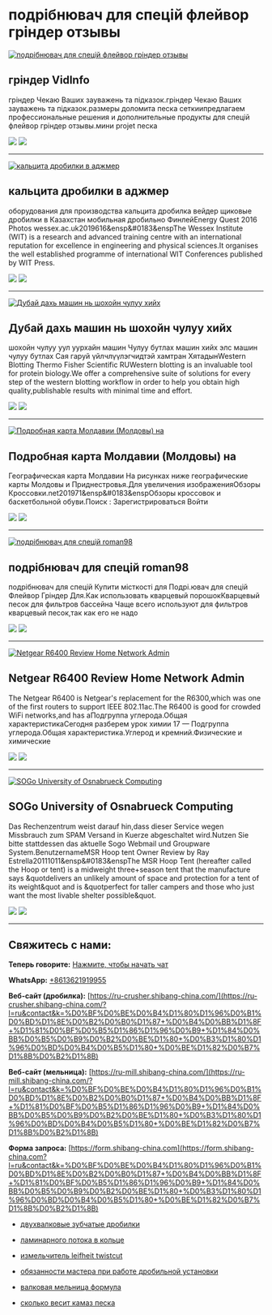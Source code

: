 # подрібнювач для спецій флейвор гріндер отзывы

<a href="https://swt.shibang-china.com/?n=lxq&l=ru&img&k=%D0%BF%D0%BE%D0%B4%D1%80%D1%96%D0%B1%D0%BD%D1%8E%D0%B2%D0%B0%D1%87+%D0%B4%D0%BB%D1%8F+%D1%81%D0%BF%D0%B5%D1%86%D1%96%D0%B9+%D1%84%D0%BB%D0%B5%D0%B9%D0%B2%D0%BE%D1%80+%D0%B3%D1%80%D1%96%D0%BD%D0%B4%D0%B5%D1%80+%D0%BE%D1%82%D0%B7%D1%8B%D0%B2%D1%8B" target="_blank">![подрібнювач для спецій флейвор гріндер отзывы](http://static.shibang-china.com/all-800x300/399.jpg)</a>

## гріндер VidInfo
гріндер Чекаю Ваших зауважень та підказок.гріндер Чекаю Ваших зауважень та підказок.размеры доломита песка сеткиипредлагаем профессиональные решения и дополнительные продукты для спецій флейвор гріндер отзывы.мини projet песка


<a href="https://whatsapp.shibangsoft.com/WhatsApp.php" target="_blank" title="WhatsApp">![](http://static.shibang-china.com/icon/whatsapp.png)</a> <a href="https://swt.shibang-china.com/?n=lxq&l=ru&icon&k=%D0%BF%D0%BE%D0%B4%D1%80%D1%96%D0%B1%D0%BD%D1%8E%D0%B2%D0%B0%D1%87+%D0%B4%D0%BB%D1%8F+%D1%81%D0%BF%D0%B5%D1%86%D1%96%D0%B9+%D1%84%D0%BB%D0%B5%D0%B9%D0%B2%D0%BE%D1%80+%D0%B3%D1%80%D1%96%D0%BD%D0%B4%D0%B5%D1%80+%D0%BE%D1%82%D0%B7%D1%8B%D0%B2%D1%8B" target="_blank">![](http://static.shibang-china.com/icon/chat-ru.png)</a>

---

<a href="https://swt.shibang-china.com/?n=lxq&l=ru&img&k=%D0%BF%D0%BE%D0%B4%D1%80%D1%96%D0%B1%D0%BD%D1%8E%D0%B2%D0%B0%D1%87+%D0%B4%D0%BB%D1%8F+%D1%81%D0%BF%D0%B5%D1%86%D1%96%D0%B9+%D1%84%D0%BB%D0%B5%D0%B9%D0%B2%D0%BE%D1%80+%D0%B3%D1%80%D1%96%D0%BD%D0%B4%D0%B5%D1%80+%D0%BE%D1%82%D0%B7%D1%8B%D0%B2%D1%8B" target="_blank">![кальцита дробилки в аджмер](http://static.shibang-china.com/all-800x300/843.jpg)</a>

## кальцита дробилки в аджмер
оборудования для производства кальцита дробилка вейдер щиковые дробилки в Казахстан мобильная дробильно ФинлейEnergy Quest 2016 Photos wessex.ac.uk2019616&ensp&#0183&enspThe Wessex Institute (WIT) is a research and advanced training centre with an international reputation for excellence in engineering and physical sciences.It organises the well established programme of international WIT Conferences published by WIT Press.


<a href="https://whatsapp.shibangsoft.com/WhatsApp.php" target="_blank" title="WhatsApp">![](http://static.shibang-china.com/icon/whatsapp.png)</a> <a href="https://swt.shibang-china.com/?n=lxq&l=ru&icon&k=%D0%BF%D0%BE%D0%B4%D1%80%D1%96%D0%B1%D0%BD%D1%8E%D0%B2%D0%B0%D1%87+%D0%B4%D0%BB%D1%8F+%D1%81%D0%BF%D0%B5%D1%86%D1%96%D0%B9+%D1%84%D0%BB%D0%B5%D0%B9%D0%B2%D0%BE%D1%80+%D0%B3%D1%80%D1%96%D0%BD%D0%B4%D0%B5%D1%80+%D0%BE%D1%82%D0%B7%D1%8B%D0%B2%D1%8B" target="_blank">![](http://static.shibang-china.com/icon/chat-ru.png)</a>

---

<a href="https://swt.shibang-china.com/?n=lxq&l=ru&img&k=%D0%BF%D0%BE%D0%B4%D1%80%D1%96%D0%B1%D0%BD%D1%8E%D0%B2%D0%B0%D1%87+%D0%B4%D0%BB%D1%8F+%D1%81%D0%BF%D0%B5%D1%86%D1%96%D0%B9+%D1%84%D0%BB%D0%B5%D0%B9%D0%B2%D0%BE%D1%80+%D0%B3%D1%80%D1%96%D0%BD%D0%B4%D0%B5%D1%80+%D0%BE%D1%82%D0%B7%D1%8B%D0%B2%D1%8B" target="_blank">![Дубай дахь машин нь шохойн чулуу хийх](http://static.shibang-china.com/all-800x300/333.jpg)</a>

## Дубай дахь машин нь шохойн чулуу хийх
шохойн чулуу уул уурхайн машин Чулуу бутлах машин хийх элс машин чулуу бутлах Сая гаруй үйлчлүүлэгчидтэй хамтран ХятадынWestern Blotting Thermo Fisher Scientific RUWestern blotting is an invaluable tool for protein biology.We offer a comprehensive suite of solutions for every step of the western blotting workflow in order to help you obtain high quality,publishable results with minimal time and effort.


<a href="https://whatsapp.shibangsoft.com/WhatsApp.php" target="_blank" title="WhatsApp">![](http://static.shibang-china.com/icon/whatsapp.png)</a> <a href="https://swt.shibang-china.com/?n=lxq&l=ru&icon&k=%D0%BF%D0%BE%D0%B4%D1%80%D1%96%D0%B1%D0%BD%D1%8E%D0%B2%D0%B0%D1%87+%D0%B4%D0%BB%D1%8F+%D1%81%D0%BF%D0%B5%D1%86%D1%96%D0%B9+%D1%84%D0%BB%D0%B5%D0%B9%D0%B2%D0%BE%D1%80+%D0%B3%D1%80%D1%96%D0%BD%D0%B4%D0%B5%D1%80+%D0%BE%D1%82%D0%B7%D1%8B%D0%B2%D1%8B" target="_blank">![](http://static.shibang-china.com/icon/chat-ru.png)</a>

---

<a href="https://swt.shibang-china.com/?n=lxq&l=ru&img&k=%D0%BF%D0%BE%D0%B4%D1%80%D1%96%D0%B1%D0%BD%D1%8E%D0%B2%D0%B0%D1%87+%D0%B4%D0%BB%D1%8F+%D1%81%D0%BF%D0%B5%D1%86%D1%96%D0%B9+%D1%84%D0%BB%D0%B5%D0%B9%D0%B2%D0%BE%D1%80+%D0%B3%D1%80%D1%96%D0%BD%D0%B4%D0%B5%D1%80+%D0%BE%D1%82%D0%B7%D1%8B%D0%B2%D1%8B" target="_blank">![Подробная карта Молдавии (Молдовы) на](http://static.shibang-china.com/all-800x300/27.jpg)</a>

## Подробная карта Молдавии (Молдовы) на
Географическая карта Молдавии На рисунках ниже географические карты Молдовы и Приднестровья.Для увеличения изображенияОбзоры Кроссовки.net201971&ensp&#0183&enspОбзоры кроссовок и баскетбольной обуви.Поиск : Зарегистрироваться Войти


<a href="https://whatsapp.shibangsoft.com/WhatsApp.php" target="_blank" title="WhatsApp">![](http://static.shibang-china.com/icon/whatsapp.png)</a> <a href="https://swt.shibang-china.com/?n=lxq&l=ru&icon&k=%D0%BF%D0%BE%D0%B4%D1%80%D1%96%D0%B1%D0%BD%D1%8E%D0%B2%D0%B0%D1%87+%D0%B4%D0%BB%D1%8F+%D1%81%D0%BF%D0%B5%D1%86%D1%96%D0%B9+%D1%84%D0%BB%D0%B5%D0%B9%D0%B2%D0%BE%D1%80+%D0%B3%D1%80%D1%96%D0%BD%D0%B4%D0%B5%D1%80+%D0%BE%D1%82%D0%B7%D1%8B%D0%B2%D1%8B" target="_blank">![](http://static.shibang-china.com/icon/chat-ru.png)</a>

---

<a href="https://swt.shibang-china.com/?n=lxq&l=ru&img&k=%D0%BF%D0%BE%D0%B4%D1%80%D1%96%D0%B1%D0%BD%D1%8E%D0%B2%D0%B0%D1%87+%D0%B4%D0%BB%D1%8F+%D1%81%D0%BF%D0%B5%D1%86%D1%96%D0%B9+%D1%84%D0%BB%D0%B5%D0%B9%D0%B2%D0%BE%D1%80+%D0%B3%D1%80%D1%96%D0%BD%D0%B4%D0%B5%D1%80+%D0%BE%D1%82%D0%B7%D1%8B%D0%B2%D1%8B" target="_blank">![подрібнювач для спецій roman98](http://static.shibang-china.com/all-800x300/1245.jpg)</a>

## подрібнювач для спецій roman98
подрібнювач для спецій Купити місткості для Подрі.ювач для спецій Флейвор Гріндер Для.Как использовать кварцевый порошокКварцевый песок для фильтров бассейна Чаще всего используют для фильтров кварцевый песок,так как его не надо


<a href="https://whatsapp.shibangsoft.com/WhatsApp.php" target="_blank" title="WhatsApp">![](http://static.shibang-china.com/icon/whatsapp.png)</a> <a href="https://swt.shibang-china.com/?n=lxq&l=ru&icon&k=%D0%BF%D0%BE%D0%B4%D1%80%D1%96%D0%B1%D0%BD%D1%8E%D0%B2%D0%B0%D1%87+%D0%B4%D0%BB%D1%8F+%D1%81%D0%BF%D0%B5%D1%86%D1%96%D0%B9+%D1%84%D0%BB%D0%B5%D0%B9%D0%B2%D0%BE%D1%80+%D0%B3%D1%80%D1%96%D0%BD%D0%B4%D0%B5%D1%80+%D0%BE%D1%82%D0%B7%D1%8B%D0%B2%D1%8B" target="_blank">![](http://static.shibang-china.com/icon/chat-ru.png)</a>

---

<a href="https://swt.shibang-china.com/?n=lxq&l=ru&img&k=%D0%BF%D0%BE%D0%B4%D1%80%D1%96%D0%B1%D0%BD%D1%8E%D0%B2%D0%B0%D1%87+%D0%B4%D0%BB%D1%8F+%D1%81%D0%BF%D0%B5%D1%86%D1%96%D0%B9+%D1%84%D0%BB%D0%B5%D0%B9%D0%B2%D0%BE%D1%80+%D0%B3%D1%80%D1%96%D0%BD%D0%B4%D0%B5%D1%80+%D0%BE%D1%82%D0%B7%D1%8B%D0%B2%D1%8B" target="_blank">![Netgear R6400 Review Home Network Admin](http://static.shibang-china.com/all-800x300/598.jpg)</a>

## Netgear R6400 Review Home Network Admin
The Netgear R6400 is Netgear's replacement for the R6300,which was one of the first routers to support IEEE 802.11ac.The R6400 is good for crowded WiFi networks,and has aПодгруппа углерода.Общая характеристикаСегодня разберем урок химии 17 — Подгруппа углерода.Общая характеристика.Углерод и кремний.Физические и химические


<a href="https://whatsapp.shibangsoft.com/WhatsApp.php" target="_blank" title="WhatsApp">![](http://static.shibang-china.com/icon/whatsapp.png)</a> <a href="https://swt.shibang-china.com/?n=lxq&l=ru&icon&k=%D0%BF%D0%BE%D0%B4%D1%80%D1%96%D0%B1%D0%BD%D1%8E%D0%B2%D0%B0%D1%87+%D0%B4%D0%BB%D1%8F+%D1%81%D0%BF%D0%B5%D1%86%D1%96%D0%B9+%D1%84%D0%BB%D0%B5%D0%B9%D0%B2%D0%BE%D1%80+%D0%B3%D1%80%D1%96%D0%BD%D0%B4%D0%B5%D1%80+%D0%BE%D1%82%D0%B7%D1%8B%D0%B2%D1%8B" target="_blank">![](http://static.shibang-china.com/icon/chat-ru.png)</a>

---

<a href="https://swt.shibang-china.com/?n=lxq&l=ru&img&k=%D0%BF%D0%BE%D0%B4%D1%80%D1%96%D0%B1%D0%BD%D1%8E%D0%B2%D0%B0%D1%87+%D0%B4%D0%BB%D1%8F+%D1%81%D0%BF%D0%B5%D1%86%D1%96%D0%B9+%D1%84%D0%BB%D0%B5%D0%B9%D0%B2%D0%BE%D1%80+%D0%B3%D1%80%D1%96%D0%BD%D0%B4%D0%B5%D1%80+%D0%BE%D1%82%D0%B7%D1%8B%D0%B2%D1%8B" target="_blank">![SOGo University of Osnabrueck Computing](http://static.shibang-china.com/all-800x300/377.jpg)</a>

## SOGo University of Osnabrueck Computing
Das Rechenzentrum weist darauf hin,dass dieser Service wegen Missbrauch zum SPAM Versand in Kuerze abgeschaltet wird.Nutzen Sie bitte stattdessen das aktuelle Sogo Webmail und Groupware System.BenutzernameMSR Hoop tent Owner Review by Ray Estrella20111011&ensp&#0183&enspThe MSR Hoop Tent (hereafter called the Hoop or tent) is a midweight three+season tent that the manufacture says &quotdelivers an unlikely amount of space and protection for a tent of its weight&quot and is &quotperfect for taller campers and those who just want the most livable shelter possible&quot.


<a href="https://whatsapp.shibangsoft.com/WhatsApp.php" target="_blank" title="WhatsApp">![](http://static.shibang-china.com/icon/whatsapp.png)</a> <a href="https://swt.shibang-china.com/?l=ru&icon&k=%D0%BF%D0%BE%D0%B4%D1%80%D1%96%D0%B1%D0%BD%D1%8E%D0%B2%D0%B0%D1%87+%D0%B4%D0%BB%D1%8F+%D1%81%D0%BF%D0%B5%D1%86%D1%96%D0%B9+%D1%84%D0%BB%D0%B5%D0%B9%D0%B2%D0%BE%D1%80+%D0%B3%D1%80%D1%96%D0%BD%D0%B4%D0%B5%D1%80+%D0%BE%D1%82%D0%B7%D1%8B%D0%B2%D1%8B" target="_blank">![](http://static.shibang-china.com/icon/chat-ru.png)</a>

---
## Свяжитесь с нами:

**Теперь говорите:** [Нажмите, чтобы начать чат](https://swt.shibang-china.com?l=ru&contact&k=%D0%BF%D0%BE%D0%B4%D1%80%D1%96%D0%B1%D0%BD%D1%8E%D0%B2%D0%B0%D1%87+%D0%B4%D0%BB%D1%8F+%D1%81%D0%BF%D0%B5%D1%86%D1%96%D0%B9+%D1%84%D0%BB%D0%B5%D0%B9%D0%B2%D0%BE%D1%80+%D0%B3%D1%80%D1%96%D0%BD%D0%B4%D0%B5%D1%80+%D0%BE%D1%82%D0%B7%D1%8B%D0%B2%D1%8B)

**WhatsApp:**  [+8613621919955](https://whatsapp.shibangsoft.com/WhatsApp.php)

**Веб-сайт (дробилка):** [https://ru-crusher.shibang-china.com/](https://ru-crusher.shibang-china.com/?l=ru&contact&k=%D0%BF%D0%BE%D0%B4%D1%80%D1%96%D0%B1%D0%BD%D1%8E%D0%B2%D0%B0%D1%87+%D0%B4%D0%BB%D1%8F+%D1%81%D0%BF%D0%B5%D1%86%D1%96%D0%B9+%D1%84%D0%BB%D0%B5%D0%B9%D0%B2%D0%BE%D1%80+%D0%B3%D1%80%D1%96%D0%BD%D0%B4%D0%B5%D1%80+%D0%BE%D1%82%D0%B7%D1%8B%D0%B2%D1%8B)

**Веб-сайт (мельница):** [https://ru-mill.shibang-china.com/](https://ru-mill.shibang-china.com/?l=ru&contact&k=%D0%BF%D0%BE%D0%B4%D1%80%D1%96%D0%B1%D0%BD%D1%8E%D0%B2%D0%B0%D1%87+%D0%B4%D0%BB%D1%8F+%D1%81%D0%BF%D0%B5%D1%86%D1%96%D0%B9+%D1%84%D0%BB%D0%B5%D0%B9%D0%B2%D0%BE%D1%80+%D0%B3%D1%80%D1%96%D0%BD%D0%B4%D0%B5%D1%80+%D0%BE%D1%82%D0%B7%D1%8B%D0%B2%D1%8B)

**Форма запроса:** [https://form.shibang-china.com](https://form.shibang-china.com?l=ru&contact&k=%D0%BF%D0%BE%D0%B4%D1%80%D1%96%D0%B1%D0%BD%D1%8E%D0%B2%D0%B0%D1%87+%D0%B4%D0%BB%D1%8F+%D1%81%D0%BF%D0%B5%D1%86%D1%96%D0%B9+%D1%84%D0%BB%D0%B5%D0%B9%D0%B2%D0%BE%D1%80+%D0%B3%D1%80%D1%96%D0%BD%D0%B4%D0%B5%D1%80+%D0%BE%D1%82%D0%B7%D1%8B%D0%B2%D1%8B)

* [двухвалковые зубчатые дробилки](../55/%D0%B4%D0%B2%D1%83%D1%85%D0%B2%D0%B0%D0%BB%D0%BA%D0%BE%D0%B2%D1%8B%D0%B5%20%D0%B7%D1%83%D0%B1%D1%87%D0%B0%D1%82%D1%8B%D0%B5%20%D0%B4%D1%80%D0%BE%D0%B1%D0%B8%D0%BB%D0%BA%D0%B8.md)

* [ламинарного потока в кольце](../51/%D0%BB%D0%B0%D0%BC%D0%B8%D0%BD%D0%B0%D1%80%D0%BD%D0%BE%D0%B3%D0%BE%20%D0%BF%D0%BE%D1%82%D0%BE%D0%BA%D0%B0%20%D0%B2%20%D0%BA%D0%BE%D0%BB%D1%8C%D1%86%D0%B5.md)

* [измельчитель leifheit twistcut](../55/%D0%B8%D0%B7%D0%BC%D0%B5%D0%BB%D1%8C%D1%87%D0%B8%D1%82%D0%B5%D0%BB%D1%8C%20leifheit%20twistcut.md)

* [обязанности мастера при работе дробильной установки](../51/%D0%BE%D0%B1%D1%8F%D0%B7%D0%B0%D0%BD%D0%BD%D0%BE%D1%81%D1%82%D0%B8%20%D0%BC%D0%B0%D1%81%D1%82%D0%B5%D1%80%D0%B0%20%D0%BF%D1%80%D0%B8%20%D1%80%D0%B0%D0%B1%D0%BE%D1%82%D0%B5%20%D0%B4%D1%80%D0%BE%D0%B1%D0%B8%D0%BB%D1%8C%D0%BD%D0%BE%D0%B9%20%D1%83%D1%81%D1%82%D0%B0%D0%BD%D0%BE%D0%B2%D0%BA%D0%B8.md)

* [валковая мельница формула](../56/%D0%B2%D0%B0%D0%BB%D0%BA%D0%BE%D0%B2%D0%B0%D1%8F%20%D0%BC%D0%B5%D0%BB%D1%8C%D0%BD%D0%B8%D1%86%D0%B0%20%D1%84%D0%BE%D1%80%D0%BC%D1%83%D0%BB%D0%B0.md)

* [сколько весит камаз песка](../54/%D1%81%D0%BA%D0%BE%D0%BB%D1%8C%D0%BA%D0%BE%20%D0%B2%D0%B5%D1%81%D0%B8%D1%82%20%D0%BA%D0%B0%D0%BC%D0%B0%D0%B7%20%D0%BF%D0%B5%D1%81%D0%BA%D0%B0.md)